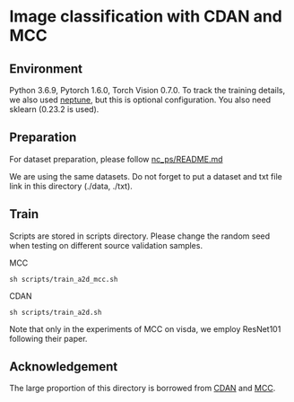 # Image classification with CDAN and MCC

## Environment
Python 3.6.9, Pytorch 1.6.0, Torch Vision 0.7.0.
To track the training details, we also used [neptune](https://docs.neptune.ai/getting-started/installation), but this is optional configuration.
You also need sklearn (0.23.2 is used).


## Preparation
For dataset preparation, please follow [nc_ps/README.md](https://github.com/VisionLearningGroup/SND/blob/main/nc_ps/README.md)

We are using the same datasets. Do not forget to put a dataset and txt file link in this directory (./data, ./txt).

## Train

Scripts are stored in scripts directory.
Please change the random seed when testing on different source validation samples.

MCC
```
sh scripts/train_a2d_mcc.sh
```
CDAN
```
sh scripts/train_a2d.sh
```

Note that only in the experiments of MCC on visda, we employ ResNet101 following their paper.

## Acknowledgement
The large proportion of this directory is borrowed from [CDAN](https://github.com/thuml/CDAN) and [MCC](https://github.com/thuml/Versatile-Domain-Adaptation).




